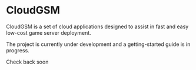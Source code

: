 # CloudGSM

CloudGSM is a set of cloud applications designed to assist in fast and easy low-cost game server deployment.

The project is currently under development and a getting-started guide is in progress.

Check back soon
